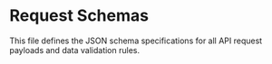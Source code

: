 # Request Schemas

This file defines the JSON schema specifications for all API request payloads and data validation rules.
